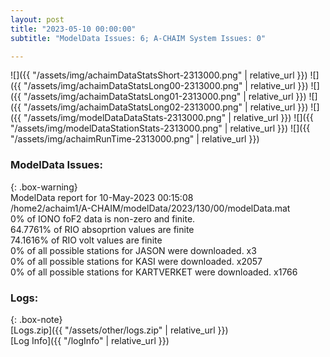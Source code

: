 ```yaml
---
layout: post
title: "2023-05-10 00:00:00"
subtitle: "ModelData Issues: 6; A-CHAIM System Issues: 0"

---
```


![]({{ "/assets/img/achaimDataStatsShort-2313000.png" | relative_url }})
![]({{ "/assets/img/achaimDataStatsLong00-2313000.png" | relative_url }})
![]({{ "/assets/img/achaimDataStatsLong01-2313000.png" | relative_url }})
![]({{ "/assets/img/achaimDataStatsLong02-2313000.png" | relative_url }})
![]({{ "/assets/img/modelDataDataStats-2313000.png" | relative_url }})
![]({{ "/assets/img/modelDataStationStats-2313000.png" | relative_url }})
![]({{ "/assets/img/achaimRunTime-2313000.png" | relative_url }})


### ModelData Issues:  
  
{: .box-warning}  
 ModelData report for 10-May-2023 00:15:08   
 /home2/achaim1/A-CHAIM/modelData/2023/130/00/modelData.mat   
 0% of IONO foF2 data is non-zero and finite.   
 64.7761% of RIO absoprtion values are finite   
 74.1616% of RIO volt values are finite   
 0% of all possible stations for JASON were downloaded. x3   
 0% of all possible stations for KASI were downloaded. x2057   
 0% of all possible stations for KARTVERKET were downloaded. x1766   
  


### Logs:  
  
{: .box-note}  
[Logs.zip]({{ "/assets/other/logs.zip" | relative_url }})  
[Log Info]({{ "/logInfo" | relative_url }})  
